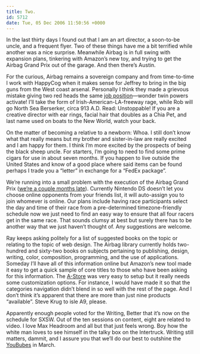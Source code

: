 ```yaml
---
title: Two.
id: 5712
date: Tue, 05 Dec 2006 11:50:56 +0000
---
```


In the last thirty days I found out that I am an art director, a soon-to-be uncle, and a frequent flyer. Two of these things have me a bit terrified while another was a nice surprise. Meanwhile Airbag is in full swing with expansion plans, tinkering with Amazon’s new toy, and trying to get the Airbag Grand Prix out of the garage. And then there’s Austin.  

For the curious, Airbag remains a sovereign company and from time-to-time I work with HappyCog when it makes sense for Jeffrey to bring in the big guns from the West coast arsenal. Personally I think they made a grievous mistake giving two red heads the same [job position](http://happycog.com/about/)—wonder twin powers activate! I’ll take the form of Irish-American-LA-freeway rage, while Rob will go North Sea Berserker, circa 913 <span class="caps">A.D.</span> Read: Unstoppable! If you are a creative director with ear rings, facial hair that doubles as a Chia Pet, and last name used on boats to the New World, watch your back.  

On the matter of becoming a relative to a newborn: Whoa. I still don’t know what that really means but my brother and sister-in-law are really excited and I am happy for them. I think I’m more excited by the prospects of being the black sheep uncle. For starters, I’m going to need to find some prime cigars for use in about seven months. If you happen to live outside the United States and know of a good place where said items can be found perhaps I trade you a “letter” in exchange for a “FedEx package”.  

We’re running into a small problem with the execution of the Airbag Grand Prix ([we’re a couple months late](http://www.airbagindustries.com/archives/airbag/checkered.php)). Currently Nintendo DS doesn’t let you choose online opponents from your friends list, it will auto-assign you to join whomever is online. Our plans include having race participants select the day and time of their race from a pre-determined timezone-friendly schedule now we just need to find an easy way to ensure that all four racers get in the same race. That sounds clumsy at best but surely there has to be another way that we just haven’t thought of. Any suggestions are welcome.  

Ray keeps asking politely for a list of suggested books on the topic or relating to the topic of web design. The Airbag library currently holds two-hundred and sixty-two books on subjects pertaining to publishing, design, writing, color, composition, programming, and the use of applications. Someday I’ll have all of this information online but Amazon’s new tool made it easy to get a quick sample of core titles to those who have been asking for this information. The [A-Store](http://astore.amazon.com/airbag-20) was very easy to setup but it really needs some customization options. For instance, I would have made it so that the categories navigation didn’t blend in so well with the rest of the page. And I don’t think it’s apparent that there are more than just nine products “available”. Steve Krug to isle A9, please.  

Apparently enough people voted for the Writing, Better that it’s now on the schedule for <span class="caps">SXSW</span>. Out of the ten sessions on content, eight are related to video. I love Max Headroom and all but that just feels wrong. Boy how the white man loves to see himself in the talky box on the Intertruck. Writing still matters, dammit, and I assure you that we’ll do our best to outshine the [YouBubes](http://en.wikipedia.org/wiki/Chad_Hurley) in March.





